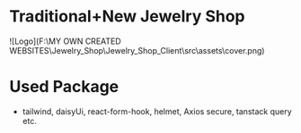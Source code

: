 # Traditional+New Jewelry Shop
![Logo](F:\MY OWN CREATED WEBSITES\Jewelry_Shop\Jewelry_Shop_Client\src\assets\cover.png)

# Used Package 
* tailwind, daisyUi, react-form-hook, helmet, Axios secure, tanstack query etc.

